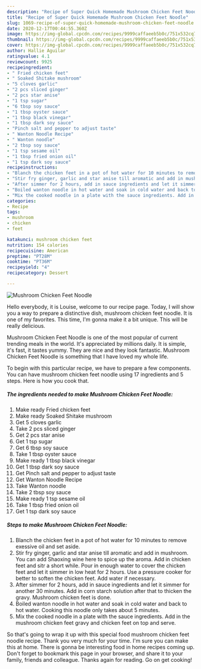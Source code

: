 ```yaml
---
description: "Recipe of Super Quick Homemade Mushroom Chicken Feet Noodle"
title: "Recipe of Super Quick Homemade Mushroom Chicken Feet Noodle"
slug: 1069-recipe-of-super-quick-homemade-mushroom-chicken-feet-noodle
date: 2020-12-17T00:44:55.360Z
image: https://img-global.cpcdn.com/recipes/9999caffaeeb5b0c/751x532cq70/mushroom-chicken-feet-noodle-recipe-main-photo.jpg
thumbnail: https://img-global.cpcdn.com/recipes/9999caffaeeb5b0c/751x532cq70/mushroom-chicken-feet-noodle-recipe-main-photo.jpg
cover: https://img-global.cpcdn.com/recipes/9999caffaeeb5b0c/751x532cq70/mushroom-chicken-feet-noodle-recipe-main-photo.jpg
author: Hallie Aguilar
ratingvalue: 4.1
reviewcount: 9925
recipeingredient:
- " Fried chicken feet"
- " Soaked Shitake mushroom"
- "5 cloves garlic"
- "2 pcs sliced ginger"
- "2 pcs star anise"
- "1 tsp sugar"
- "6 tbsp soy sauce"
- "1 tbsp oyster sauce"
- "1 tbsp black vinegar"
- "1 tbsp dark soy sauce"
- "Pinch salt and pepper to adjust taste"
- " Wanton Noodle Recipe"
- " Wanton noodle"
- "2 tbsp soy sauce"
- "1 tsp sesame oil"
- "1 tbsp fried onion oil"
- "1 tsp dark soy sauce"
recipeinstructions:
- "Blanch the chicken feet in a pot of hot water for 10 minutes to remove exessive oil and set aside."
- "Stir fry ginger, garlic and star anise till aromatic and add in mushroom. You can add Shaoxing wine here to spice up the aroma. Add in chicken feet and sitr a short while. Pour in enough water to cover the chicken feet and let it simmer in low heat for 2 hours. Use a pressure cooker for better to soften the chicken feet. Add water if necessary."
- "After simmer for 2 hours, add in sauce ingredients and let it simmer for another 30 minutes. Add in corn starch solution after that to thicken the gravy. Mushroom chicken feet is done."
- "Boiled wanton noodle in hot water and soak in cold water and back to hot water. Cooking this noodle only takes about 5 minutes."
- "Mix the cooked noodle in a plate with the sauce ingredients. Add in the mushroom chicken feet gravy and chicken feet on top and serve."
categories:
- Recipe
tags:
- mushroom
- chicken
- feet

katakunci: mushroom chicken feet 
nutrition: 154 calories
recipecuisine: American
preptime: "PT28M"
cooktime: "PT36M"
recipeyield: "4"
recipecategory: Dessert

---
```



![Mushroom Chicken Feet Noodle](https://img-global.cpcdn.com/recipes/9999caffaeeb5b0c/751x532cq70/mushroom-chicken-feet-noodle-recipe-main-photo.jpg)

Hello everybody, it is Louise, welcome to our recipe page. Today, I will show you a way to prepare a distinctive dish, mushroom chicken feet noodle. It is one of my favorites. This time, I'm gonna make it a bit unique. This will be really delicious.

Mushroom Chicken Feet Noodle is one of the most popular of current trending meals in the world. It's appreciated by millions daily. It is simple, it's fast, it tastes yummy. They are nice and they look fantastic. Mushroom Chicken Feet Noodle is something that I have loved my whole life.




To begin with this particular recipe, we have to prepare a few components. You can have mushroom chicken feet noodle using 17 ingredients and 5 steps. Here is how you cook that.

<!--inarticleads1-->

##### The ingredients needed to make Mushroom Chicken Feet Noodle:

1. Make ready  Fried chicken feet
1. Make ready  Soaked Shitake mushroom
1. Get 5 cloves garlic
1. Take 2 pcs sliced ginger
1. Get 2 pcs star anise
1. Get 1 tsp sugar
1. Get 6 tbsp soy sauce
1. Take 1 tbsp oyster sauce
1. Make ready 1 tbsp black vinegar
1. Get 1 tbsp dark soy sauce
1. Get Pinch salt and pepper to adjust taste
1. Get  Wanton Noodle Recipe
1. Take  Wanton noodle
1. Take 2 tbsp soy sauce
1. Make ready 1 tsp sesame oil
1. Take 1 tbsp fried onion oil
1. Get 1 tsp dark soy sauce




<!--inarticleads2-->

##### Steps to make Mushroom Chicken Feet Noodle:

1. Blanch the chicken feet in a pot of hot water for 10 minutes to remove exessive oil and set aside.
1. Stir fry ginger, garlic and star anise till aromatic and add in mushroom. You can add Shaoxing wine here to spice up the aroma. Add in chicken feet and sitr a short while. Pour in enough water to cover the chicken feet and let it simmer in low heat for 2 hours. Use a pressure cooker for better to soften the chicken feet. Add water if necessary.
1. After simmer for 2 hours, add in sauce ingredients and let it simmer for another 30 minutes. Add in corn starch solution after that to thicken the gravy. Mushroom chicken feet is done.
1. Boiled wanton noodle in hot water and soak in cold water and back to hot water. Cooking this noodle only takes about 5 minutes.
1. Mix the cooked noodle in a plate with the sauce ingredients. Add in the mushroom chicken feet gravy and chicken feet on top and serve.




So that's going to wrap it up with this special food mushroom chicken feet noodle recipe. Thank you very much for your time. I'm sure you can make this at home. There is gonna be interesting food in home recipes coming up. Don't forget to bookmark this page in your browser, and share it to your family, friends and colleague. Thanks again for reading. Go on get cooking!
